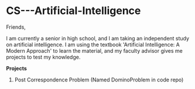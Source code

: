 # CS---Artificial-Intelligence
Friends,

I am currently a senior in high school, and I am taking an independent study on artificial intelligence. I am using the textbook 'Artificial Intelligence: A Modern Approach' to learn the material, and my faculty advisor gives me projects to test my knowledge.

**Projects**
1) Post Correspondence Problem (Named DominoProblem in code repo)
